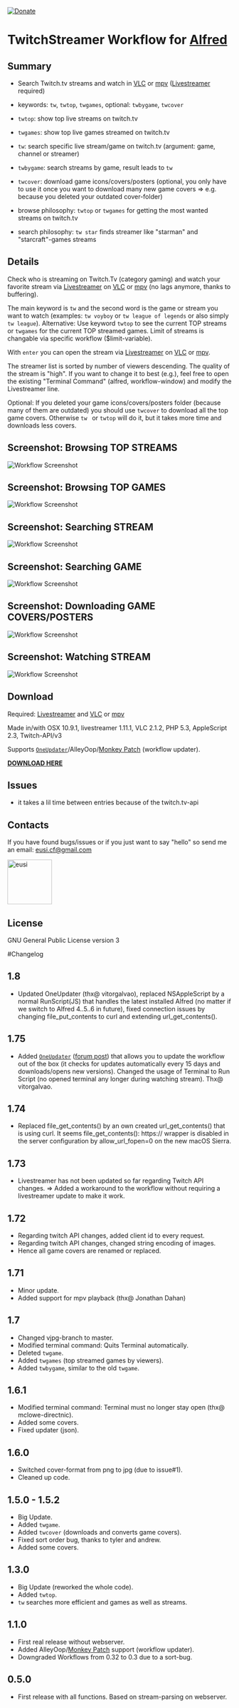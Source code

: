 [![Donate](https://img.shields.io/badge/Donate-PayPal-green.svg)](https://www.paypal.com/cgi-bin/webscr?cmd=_s-xclick&hosted_button_id=GPC2XKCNED664)


TwitchStreamer Workflow for [Alfred](http://www.alfredapp.com)
==============================

## Summary
* Search Twitch.tv streams and watch in [VLC](http://www.videolan.org/vlc/index.html) or [mpv](https://mpv.io/) ([Livestreamer](https://github.com/chrippa/livestreamer) required)

* keywords: `tw`, `twtop`, `twgames`, optional: `twbygame`, `twcover`

* `twtop`: show top live streams on twitch.tv

* `twgames`: show top live games streamed on twitch.tv

* `tw`: search specific live stream/game on twitch.tv (argument: game, channel or streamer)

* `twbygame`: search streams by game, result leads to `tw `

* `twcover`: download game icons/covers/posters (optional, you only have to use it once you want to download many new game covers => e.g. because you deleted your outdated cover-folder)

* browse philosophy: `twtop` or `twgames` for getting the most wanted streams on twitch.tv

* search philosophy: `tw star` finds streamer like "starman" and "starcraft"-games streams


## Details

Check who is streaming on Twitch.Tv (category gaming) and watch your favorite stream via [Livestreamer](https://github.com/chrippa/livestreamer) on [VLC](http://www.videolan.org/vlc/index.html) or [mpv](https://mpv.io/) (no lags anymore, thanks to buffering).

The main keyword is `tw` and the second word is the game or stream you want to watch (examples: `tw voyboy` or `tw league of legends` or also simply `tw league`). Alternative: Use keyword `twtop` to see the current TOP streams or `twgames` for the current TOP streamed games. Limit of streams is changable via specific workflow ($limit-variable).

With `enter` you can open the stream via [Livestreamer](https://github.com/chrippa/livestreamer) on [VLC](http://www.videolan.org/vlc/index.html) or [mpv](https://mpv.io/). 

The streamer list is sorted by number of viewers descending. The quality of the stream is "high". If you want to change it to best (e.g.), feel free to open the existing "Terminal Command" (alfred, workflow-window) and modify the Livestreamer line.

Optional: If you deleted your game icons/covers/posters folder (because many of them are outdated) you should use `twcover` to download all the top game covers. Otherwise `tw ` or `twtop` will do it, but it takes more time and downloads less covers. 


## Screenshot: Browsing TOP STREAMS
![Workflow Screenshot](https://raw.githubusercontent.com/eusi/alfred2-twitch-streamer/master/screenshots/workflow1.jpg)

## Screenshot: Browsing TOP GAMES
![Workflow Screenshot](https://raw.githubusercontent.com/eusi/alfred2-twitch-streamer/master/screenshots/workflow4.jpg)

## Screenshot: Searching STREAM
![Workflow Screenshot](https://raw.githubusercontent.com/eusi/alfred2-twitch-streamer/master/screenshots/workflow3.jpg)

## Screenshot: Searching GAME
![Workflow Screenshot](https://raw.githubusercontent.com/eusi/alfred2-twitch-streamer/master/screenshots/workflow2.jpg)

## Screenshot: Downloading GAME COVERS/POSTERS
![Workflow Screenshot](https://raw.githubusercontent.com/eusi/alfred2-twitch-streamer/master/screenshots/workflow5.png)

## Screenshot: Watching STREAM
![Workflow Screenshot](https://raw.githubusercontent.com/eusi/alfred2-twitch-streamer/master/screenshots/workflow6.jpg)


## Download

Required: [Livestreamer](https://github.com/chrippa/livestreamer) and [VLC](http://www.videolan.org/vlc/index.html) or [mpv](https://mpv.io/)

Made in/with OSX 10.9.1, livestreamer 1.11.1, VLC 2.1.2, PHP 5.3, AppleScript 2.3, Twitch-API/v3

Supports [`OneUpdater`](https://github.com/vitorgalvao/alfred-workflows/tree/master/OneUpdater)/AlleyOop/[Monkey Patch](http://www.alfredforum.com/topic/2218-monkey-patch-update-alfred-workflows-via-alleyoop/) (workflow updater).

**[DOWNLOAD HERE](https://raw.githubusercontent.com/eusi/alfred2-twitch-streamer/master/workflow/TwitchStreamer.alfredworkflow)**

## Issues

* it takes a lil time between entries because of the twitch.tv-api


## Contacts

If you have found bugs/issues or if you just want to say "hello" so send me an email: eusi.cf@gmail.com

<a href="https://github.com/eusi"><img src="https://2.gravatar.com/avatar/d954b2ec10b10436505ae62fe972df97?d=https%3A%2F%2Fidenticons.github.com%2Fe098fc2b57681a6f25ba17badf99aa6f.png&r=x&s=440" alt="eusi" title="eusi" width="100" height="100"></a>


## License

GNU General Public License version 3



#Changelog

## 1.8

* Updated OneUpdater (thx@ vitorgalvao), replaced NSAppleScript by a normal RunScript(JS) that handles the latest installed Alfred (no matter if we switch to Alfred 4..5..6 in future), fixed connection issues by changing file_put_contents to curl and extending url_get_contents().

## 1.75

* Added [`OneUpdater`](https://github.com/vitorgalvao/alfred-workflows/tree/master/OneUpdater) ([forum post](http://www.alfredforum.com/topic/9224-oneupdater-—-update-workflows-with-a-single-node/)) that allows you to update the workflow out of the box (it checks for updates automatically every 15 days and downloads/opens new versions). Changed the usage of Terminal to Run Script (no opened terminal any longer during watching stream). Thx@ vitorgalvao.

## 1.74

* Replaced file_get_contents() by an own created url_get_contents() that is using curl. It seems file_get_contents(): https:// wrapper is disabled in the server configuration by allow_url_fopen=0 on the new macOS Sierra.

## 1.73

* Livestreamer has not been updated so far regarding Twitch API changes. => Added a workaround to the workflow without requiring a livestreamer update to make it work.

## 1.72

* Regarding twitch API changes, added client id to every request.
* Regarding twitch API changes, changed string encoding of images.
* Hence all game covers are renamed or replaced.

## 1.71

* Minor update.
* Added support for mpv playback (thx@ Jonathan Dahan)

## 1.7

* Changed vjpg-branch to master.
* Modified terminal command: Quits Terminal automatically.
* Deleted `twgame`.
* Added `twgames` (top streamed games by viewers).
* Added `twbygame`, similar to the old `twgame`.

## 1.6.1

* Modified terminal command: Terminal must no longer stay open (thx@ mclowe-directnic).
* Added some covers.
* Fixed updater (json).

## 1.6.0

* Switched cover-format from png to jpg (due to issue#1).
* Cleaned up code.

## 1.5.0 - 1.5.2

* Big Update.
* Added `twgame`.
* Added `twcover` (downloads and converts game covers).
* Fixed sort order bug, thanks to tyler and andrew.
* Added some covers.

## 1.3.0

* Big Update (reworked the whole code).
* Added `twtop`.
* `tw` searches more efficient and games as well as streams.

## 1.1.0

* First real release without webserver.
* Added AlleyOop/[Monkey Patch](http://www.alfredforum.com/topic/2218-monkey-patch-update-alfred-workflows-via-alleyoop/) support (workflow updater).
* Downgraded Workflows from 0.32 to 0.3 due to a sort-bug.

## 0.5.0

* First release with all functions. Based on stream-parsing on webserver.
